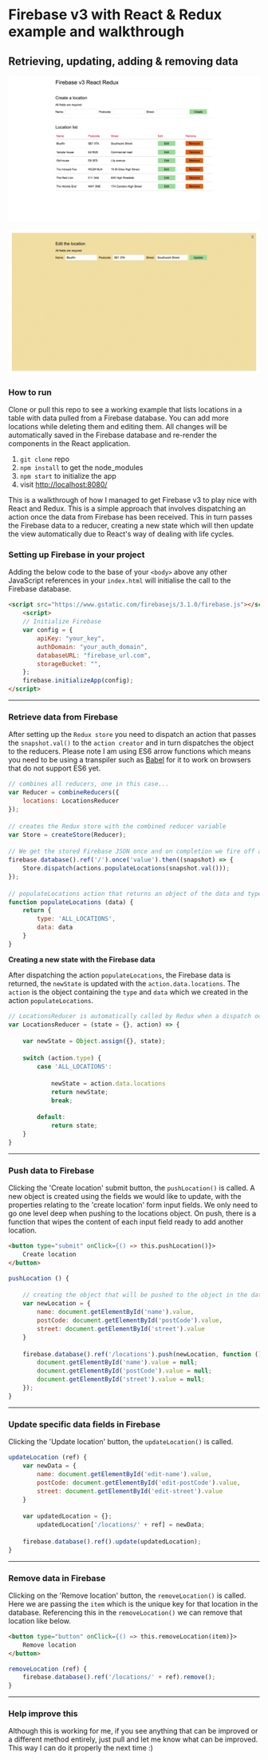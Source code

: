 # Firebase v3 with React & Redux example and walkthrough

## Retrieving, updating, adding & removing data

![Firebase v3 with React & Redux 1](images/redux-1.jpg)

![Firebase v3 with React & Redux 2](images/redux-2.jpg)

### How to run

Clone or pull this repo to see a working example that lists locations in a table with data pulled from a Firebase database. You can add more locations while deleting them and editing them. All changes will be automatically saved in the Firebase database and re-render the components in the React application.

1. `git clone` repo
2. `npm install` to get the node_modules
3. `npm start` to initialize the app
4. visit [http://localhost:8080/](http://localhost:8080/)

This is a walkthrough of how I managed to get Firebase v3 to play nice with React and Redux. This is a simple approach that involves dispatching an action once the data from Firebase has been received. This in turn passes the Firebase data to a reducer, creating a new state which will then update the view automatically due to React's way of dealing with life cycles.

### Setting up Firebase in your project

Adding the below code to the base of your `<body>` above any other JavaScript references in your `index.html` will initialise the call to the Firebase database.

```html
<script src="https://www.gstatic.com/firebasejs/3.1.0/firebase.js"></script>
    <script>
    // Initialize Firebase
    var config = {
        apiKey: "your_key",
        authDomain: "your_auth_domain",
        databaseURL: "firebase_url.com",
        storageBucket: "",
    };
    firebase.initializeApp(config);
</script>
```

---


### Retrieve data from Firebase

After setting up the `Redux store` you need to dispatch an action that passes the `snapshot.val()` to the `action creator` and in turn dispatches the object to the reducers. Please note I am using ES6 arrow functions which means you need to be using a transpiler such as [Babel](https://babeljs.io/) for it to work on browsers that do not support ES6 yet.

```javascript
// combines all reducers, one in this case...
var Reducer = combineReducers({
    locations: LocationsReducer
});

// creates the Redux store with the combined reducer variable
var Store = createStore(Reducer);

// We get the stored Firebase JSON once and on completion we fire off a dispatch
firebase.database().ref('/').once('value').then((snapshot) => {
    Store.dispatch(actions.populateLocations(snapshot.val()));
});

// populateLocations action that returns an object of the data and type so when it it passed into the reducer, we know what should be updated
function populateLocations (data) {
    return {
        type: 'ALL_LOCATIONS',
        data: data
    }
}
```

**Creating a new state with the Firebase data**

After dispatching the action `populateLocations`, the Firebase data is returned, the `newState` is updated with the `action.data.locations`. The `action` is the object containing the `type` and `data` which we created in the action `populateLocations`.

```javascript
// LocationsReducer is automatically called by Redux when a dispatch occurs
var LocationsReducer = (state = {}, action) => {

    var newState = Object.assign({}, state);

    switch (action.type) {
        case 'ALL_LOCATIONS':

            newState = action.data.locations
            return newState;
            break;

        default:
            return state;
    }
}
```

---


### Push data to Firebase

Clicking the 'Create location' submit button, the `pushLocation()` is called. A new object is created using the fields we would like to update, with the properties relating to the 'create location' form input fields. We only need to go one level deep when pushing to the locations object. On push, there is a function that wipes the content of each input field ready to add another location.

```html
<button type="submit" onClick={() => this.pushLocation()}>
    Create location
</button>
```

```javascript
pushLocation () {

    // creating the object that will be pushed to the object in the database
    var newLocation = {
        name: document.getElementById('name').value,
        postCode: document.getElementById('postCode').value,
        street: document.getElementById('street').value
    }

    firebase.database().ref('/locations').push(newLocation, function () {
        document.getElementById('name').value = null;
        document.getElementById('postCode').value = null;
        document.getElementById('street').value = null;
    });
}
```

---

### Update specific data fields in Firebase

Clicking the 'Update location' button, the `updateLocation()` is called.

```javascript
updateLocation (ref) {
    var newData = {
        name: document.getElementById('edit-name').value,
        postCode: document.getElementById('edit-postCode').value,
        street: document.getElementById('edit-street').value
    }

    var updatedLocation = {};
        updatedLocation['/locations/' + ref] = newData;

    firebase.database().ref().update(updatedLocation);
}
```

---

### Remove data in Firebase

Clicking on the 'Remove location' button, the `removeLocation()` is called. Here we are passing the `item` which is the unique key for that location in the database. Referencing this in the `removeLocation()` we can remove that location like below.

```html
<button type="button" onClick={() => this.removeLocation(item)}>
    Remove location
</button>
```

```javascript
removeLocation (ref) {
    firebase.database().ref('/locations/' + ref).remove();
}
```

---

### Help improve this

Although this is working for me, if you see anything that can be improved or a different method entirely, just pull and let me know what can be improved. This way I can do it properly the next time :)
